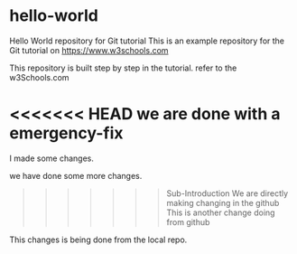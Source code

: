 # hello-world
Hello World repository for Git tutorial
This is an example repository for the Git tutorial on https://www.w3schools.com

This repository is built step by step in the tutorial.
refer to the w3Schools.com

<<<<<<< HEAD
we are done with a emergency-fix
=======
I made some changes.

we have done some more changes.
>>>>>>> Sub-Introduction
>>>>>>> We are directly making changing in the github
This is another change doing from github

This changes is being done from the local repo.
